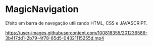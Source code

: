 # MagicNavigation
Efeito em barra de navegação utilizando HTML, CSS e JAVASCRIPT.



https://user-images.githubusercontent.com/100818355/201236586-3b4f7dd1-2b79-4f78-85d5-04321115255d.mp4


